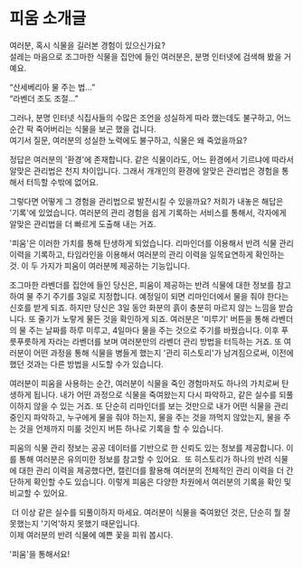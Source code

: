 # 피움 소개글

여러분, 혹시 식물을 길러본 경험이 있으신가요?   
설레는 마음으로 조그마한 식물을 집안에 들인 여러분은, 분명 인터넷에 검색해 봤을 거예요.

“산세베리아 물 주는 법…”  
“라벤더 조도 조절…”

그러나, 분명 인터넷 식집사들의 수많은 조언을 성실하게 따라 했는데도 불구하고, 어느 순간 팍 죽어버리는 식물을 보곤 했을 겁니다.  
여기서 질문, 여러분의 성실한 노력에도 불구하고, 식물은 왜 죽었을까요?

정답은 여러분의 '환경'에 존재합니다. 같은 식물이라도, 어느 환경에서 기르냐에 따라서 알맞은 관리법은 천지 차이입니다. 그래서 개개인의 환경에 알맞은 관리법은 경험을 통해서 터득할 수밖에 없어요. 

그렇다면 어떻게 그 경험을 관리법으로 발전시킬 수 있을까요? 저희가 내놓은 해답은 '기록'에 있었습니다. 여러분의 관리 경험을 쉽게 기록하는 서비스를 통해서, 각자에게 알맞은 관리법을 더 빠르게 도출해 내는 거죠. 

'피움'은 이러한 가치를 통해 탄생하게 되었습니다. 리마인더를 이용해서 반려 식물 관리 이력을 기록하고, 타임라인을 이용해서 여러분의 관리 이력을 일목요연하게 확인하는 것. 이 두 가지가 피움이 여러분께 제공하는 기능입니다.

조그마한 라벤더를 집안에 들인 당신은, 피움이 제공하는 반려 식물에 대한 정보를 참고하여 물 주기 주기를 3일로 지정합니다. 예정일이 되면 리마인더에서 물을 줘야 한다는 신호를 받게 되죠. 하지만 당신은 3일 동안 화분의 흙이 충분히 마르지 않는 느낌을 받습니다. 또 줄기가 노랗게 물든 것을 확인하게 되죠. 여러분은 '미루기' 버튼을 통해 라벤더의 물 주는 날짜를 하루 미루고, 4일마다 물을 주는 것으로 주기를 바꿨습니다. 이후 푸릇푸릇하게 자라는 라벤더를 보며 여러분만의 라벤더 관리 방법을 터득하는 거죠. 또 여러분이 어떤 과정을 통해 식물을 병들게 했는지 '관리 히스토리'가 남겨짐으로써, 이전에 했던 것과는 다른 방법을 시도할 수가 있습니다.

여러분이 피움을 사용하는 순간, 여러분이 식물을 죽인 경험마저도 하나의 가치로써 탄생하게 됩니다. 내가 어떤 과정으로 식물을 죽여왔는지 다시 파악하고, 같은 실수를 되풀이하지 않을 수 있는 거죠. 또 단순히 리마인더를 보는 것만으로 내가 어떤 식물을 관리 중인지 파악하고, 누구에게 물을 줘야 하는지, 물을 주는 것을 까먹지 않았는지, 물을 주는 것을 언제까지 미룰 것인지 버튼 하나로 기록을 할 수 있습니다.

피움의 식물 관리 정보는 공공 데이터를 기반으로 한 신뢰도 있는 정보를 제공합니다. 이를 통해 여러분은 유의미한 정보를 참고할 수 있어요.  또 히스토리가 하나의 반려 식물에 대한 관리 이력을 제공했다면, 캘린더를 활용해 여러분의 전체적인 관리 이력을 더 간단하게 확인할 수도 있습니다. 이렇게 피움은 다양한 차원에서 여러분의 기록을 확인 및 비교할 수 있어요.

 더 이상 같은 실수를 되풀이하지 마세요. 여러분이 식물을 죽여왔던 것은, 단순히 뭘 잘못했는지 '기억'하지 못했기 때문입니다.   
이제 여러분의 반려 식물에 예쁜 꽃을 피워 봅시다.

'피움'을 통해서요!
